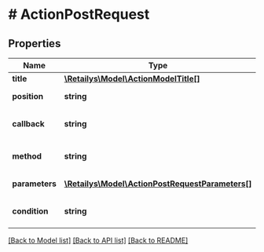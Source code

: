 # # ActionPostRequest

## Properties

Name | Type | Description | Notes
------------ | ------------- | ------------- | -------------
**title** | [**\Retailys\Model\ActionModelTitle[]**](ActionModelTitle.md) | Title. | [optional]
**position** | **string** | Action position. | [optional]
**callback** | **string** | Action callback path. | [optional]
**method** | **string** | Action Callback Method. | [optional]
**parameters** | [**\Retailys\Model\ActionPostRequestParameters[]**](ActionPostRequestParameters.md) | Callback Parameters. | [optional]
**condition** | **string** | Condition for visibility. | [optional]

[[Back to Model list]](../../README.md#models) [[Back to API list]](../../README.md#endpoints) [[Back to README]](../../README.md)
